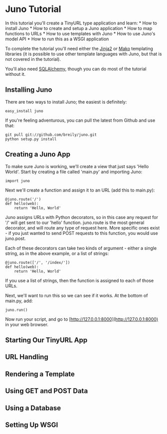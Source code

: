 

Juno Tutorial
=============

In this tutorial you'll create a TinyURL type application and learn:
    * How to install Juno
    * How to create and setup a Juno application
    * How to map functions to URLs
    * How to use templates with Juno
    * How to use Juno's model API
    * How to run this as a WSGI application

To complete the tutorial you'll need either the [Jinja2][jinja2] or [Mako][mako]
templating libraries (it is possible to use other template languages with Juno,
but that is not covered in the tutorial).

You'll also need [SQLAlchemy][sqlalchemy], though you can do most of the tutorial
without it.

[jinja2]:       http://jinja.pocoo.org/2/
[mako]:         http://makotemplates.org/
[sqlalchemy]:   http://sqlalchemy.org/

Installing Juno
---------------

There are two ways to install Juno; the easiest is definitely:
    
    easy_install juno

If you're feeling adventurous, you can pull the latest from Github and use
that:
    
    git pull git://github.com/breily/juno.git
    python setup.py install


Creating a Juno App
-------------------

To make sure Juno is working, we'll create a view that just says
'Hello World'.  Start by creating a file called 'main.py' and importing Juno:
    
    import juno

Next we'll create a function and assign it to an URL (add this to main.py):
    
    @juno.route('/')
    def hello(web):
        return 'Hello, World'

Juno assigns URLs with Python decorators, so in this case any request for '/'
will get sent to our 'hello' function.  juno.route is the most general
decorator, and will route any type of request here.  More specific ones exist -
if you just wanted to send POST requests to this function, you would use
juno.post.

Each of these decorators can take two kinds of argument - either a single string,
as in the above example, or a list of strings:
    
    @juno.route(['/', '/index/'])
    def hello(web):
        return 'Hello, World'

If you use a list of strings, then the function is assigned to each of those URLs.

Next, we'll want to run this so we can see if it works.  At the bottom of main.py,
add:
    
    juno.run()

Now run your script, and go to [http://127.0.0.1:8000](http://127.0.0.1:8000) in
your web browser.


Starting Our TinyURL App
------------------------



URL Handling
------------



Rendering a Template
--------------------



Using GET and POST Data
-----------------------



Using a Database
----------------



Setting Up WSGI
---------------
